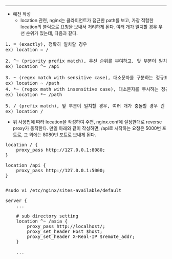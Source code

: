 

-----

- 예전 작성
  - location 관련, nginx는 클라이언트가 접근한 path를 보고, 가장 적합한 location의 블럭으로 요청을 보내서 처리하게 된다. 여러 개가 일치할 경우 우선 순위가 있는데, 다음과 같다.

<pre>
1. = (exactly), 정확히 일치할 경우
ex) location = /

2. ^~ (priority prefix match), 우선 순위를 부여하고, 앞 부분이 일치할 경우. 여러 개가 충돌할 경우 긴 것이 적용(longest first)
ex) location ^~ /api

3. ~ (regex match with sensitive case), 대소문자를 구분하는 정규표현식 일치할 경우
ex) location ~ /path
4. *~ (regex math with insensitive case), 대소문자를 무시하는 정규표현식 일치할 경우
ex) location *~ /path

5. / (prefix match), 앞 부분이 일치할 경우, 여러 개가 충돌할 경우 긴 것이 적용(longest first)
ex) location /
</pre>

- 위 사용법에 따라 location을 작성하여 주면, nginx.conf에 설정한대로 reverse proxy가 동작한다. 만일 아래와 같이 작성하면, /api로 시작하는 요청은 5000번 포트로, 그 외에는 8080번 포트로 보내게 된다.
<pre>
location / {
    proxy_pass http://127.0.0.1:8080;
}

location /api {
    proxy_pass http://127.0.0.1:5000;
}
</pre>

<pre>

#sudo vi /etc/nginx/sites-available/default
 
server {
    ...
 
    # sub directory setting
    location ^~ /asia {
        proxy_pass http://localhost/;
        proxy_set_header Host $host;
        proxy_set_header X-Real-IP $remote_addr;
    }
 
    ...

</pre>


